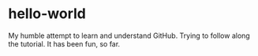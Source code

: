 # hello-world
My humble attempt to learn and understand GitHub.
Trying to follow along the tutorial. 
It has been fun, so far.
